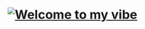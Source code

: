 <!DOCTYPE html>
<html>
<head>
  
</head>

<body>
  <h1 align="center"><a href="https://git.io/typing-svg"><img src="https://readme-typing-svg.demolab.com?font=Fira+Code&duration=1500&pause=1000&color=9370DB&center=true&vCenter=true&repeat=false&width=600&lines=Welcome+to+my+vibe" alt="Welcome to my vibe" /></a></h1>
</body>
  
</html>
